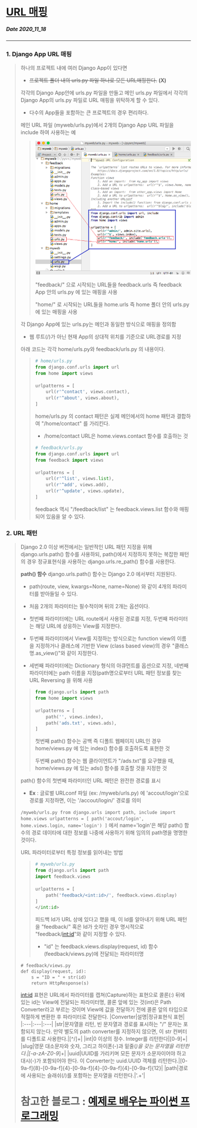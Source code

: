 # [URL 매핑](http://pythonstudy.xyz/python/article/311-URL-%EB%A7%A4%ED%95%91)
##### Date 2020_11_18
---
### 1. Django App URL 매핑
> 하나의 프로젝트 내에 여러 Django App이 있다면
> - ~~프로젝트 폴더 내의 urls.py 파일 하나로 모든 URL매핑한다.~~ **(X)**
>
> 각각의 Django App안에 urls.py 파일을 만들고 메인 urls.py 파일에서 각각의 Django App의 urls.py 파일로 URL 매핑을 위탁하게 할 수 있다.
>
> - 다수의 App들을 포함하는 큰 프로젝트의 경우 편리하다.
>
> 메인 URL 파일 (myweb/urls.py)에서 2개의 Django App URL 파일을 include 하여 사용하는 예
>>
>> ![url-mapping](./image/Django06/Django_06_1.png)
>>
>> "feedback/" 으로 시작되는 URL들을 feedback.urls 즉 feedback App 안의 urls.py 에 있는 매핑을 사용
>>
>> "home/" 로 시작되는 URL들을 home.urls 즉 home 폴더 안의 urls.py 에 있는 매핑을 사용
>
> 각 Django App에 있는 urls.py는 메인과 동일한 방식으로 매핑을 정의함
> - 웹 루트(/)가 아닌 현재 App의 상대적 위치를 기준으로 URL경로를 지정
>
> 아래 코드는 각각 home/urls.py와 feedback/urls.py 의 내용이다.
>> ```Python
>> # home/urls.py
>> from django.conf.urls import url
>> from home import views
>> 
>> urlpatterns = [
>>     url(r'^contact', views.contact),
>>     url(r'^about', views.about),
>> ]
>> ```
>> home/urls.py 의 contact 패턴은 실제 메인에서의 home 패턴과 결합하여 "/home/contact" 를 가리킨다.
>> - /home/contact URL은 home.views.contact 함수를 호출하는 것
>>
>> ```Python
>> # feedback/urls.py
>> from django.conf.urls import url
>> from feedback import views
>> 
>> urlpatterns = [
>>     url(r'^list', views.list),
>>     url(r'^add', views.add),
>>     url(r'^update', views.update),
>> ]
>> ```
>> feedback 역시 "/feedback/list" 는 feedback.views.list 함수와 매핑되어 있음을 알 수 있다.
>
### 2. URL 패턴
> Django 2.0 이상 버전에서는 일반적인 URL 패턴 지정을 위해 django.urls.path() 함수를 사용하되, path()에서 지정하지 못하는 복잡한 패턴의 경우 정규표현식을 사용하는 django.urls.re_path() 함수를 사용한다.
> 
> **path() 함수**
> django.urls.path() 함수는 Django 2.0 에서부터 지원된다.
> - path(route, view, kwargs=None, name=None) 와 같이 4개의 파라미터를 받아들일 수 있다.
>
> - 처음 2개의 파라미터는 필수적이며 뒤의 2개는 옵션이다.
>
> - 첫번째 파라미터에는 URL route에서 사용된 경로를 지정, 두번째 파라미터는 해당 URL에 상응하는 View를 지정한다.
>
> - 두번째 파라미터에서 View를 지정하는 방식으로는 function view의 이름을 지정하거나 클래스에 기반한 View (class based view)의 경우 "클래스명.as_view()"와 같이 지정한다.
>
> - 세번째 파라미터에는 Dictionary 형식의 아큐먼트를 옵션으로 지정, 네번째 파라미터에는 path 이름을 지정(path명으로부터 URL 패턴 정보를 찾는 URL Reversing 을 위해 사용
>
>> ```Python
>> from django.urls import path 
>> from home import views
>>  
>> urlpatterns = [
>>     path('', views.index),
>>     path('ads.txt', views.ads),
>> ]
>> ```
>> 첫번째 path() 함수는 공백 즉 디폴트 웹페이지 URL인 경우 home/views.py 에 있는 index() 함수를 호출하도록 표현한 것
>>
>> 두번째 path() 함수는 웹 클라이언트가 "/ads.txt"를 요구했을 때, home/views.py 에 있는 ads() 함수를 호출할 것을 지정한 것
>
> path() 함수의 첫번째 파라미터인 URL 패턴은 완전한 경로를 표시
> - **Ex** : 글로벌 URLconf 파일 (ex: /myweb/urls.py) 에 'accout/login'으로 경로를 지정하면, 이는 '/accout/login/' 경로를 의미
>
> ```/myweb/urls.py from django.urls import path, include import home.views urlpatterns = [ path('accout/login', home.views.login, name='login') ]``` 에서 name='login'은 해당 path() 함수의 경로 데이타에 대한 정보를 나중에 사용하기 위해 임의의 path명을 명명한 것이다.
>
> URL 파라미터로부터 특정 정보를 읽어내는 방법
>> ```Python
>> # myweb/urls.py
>> from django.urls import path
>> import feedback.views
>>  
>> urlpatterns = [
>>     path('feedback/<int:id>/', feedback.views.display)
>> ]
>> </int:id>
>> ```
>> 피드백 Id가 URL 상에 있다고 했을 때, 이 Id를 알아내기 위해 URL 패턴을 "feedback/<id>" 혹은 Id가 숫자인 경우 명시적으로 "feedback/<int:id>"와 같이 지정할 수 있다.
>> - "id" 는 feedback.views.display(request, id) 함수(feedback/views.py)에 전달되는 파라미터명
>
> ```Pytohon
> # feedback/views.py 
> def display(request, id):
>     s = "ID = " + str(id)
>     return HttpResponse(s)
> ```
> <int:id> 표현은 URL에서 파라미터를 캡쳐(Capture)하는 표현으로 콜론(:) 뒤에 있는 id는 View에 전달되는 파라미터명, 콜론 앞에 있는 것(int)은 Path Converter라고 부르는 것이며 View에 값을 전달하기 전에 콜론 앞의 타입으로 적절하게 변환한 후 파라미터로 전달한다.
> |Converter|설명|정규표현식 표현|
> |:---|:---|:---|
> |str|문자열을 리턴, 빈 문자열과 경로를 표시하는 "/" 문자는 포함되지 않는다. 만약 별도의 path converter를 지정하지 않으면, 이 str 컨버터를 디폴트로 사용한다.|[^/]+|
> |int|0 이상의 정수. Integer를 리턴한다|[0-9]+|
> |slug|영문 대소문자와 숫자, 그리고 하이폰(-)과 밑줄(_)을 갖는 문자열을 리턴한다.|[-a-zA-Z0-9_]+|
> |uuid|UUID를 가리키며 모든 문자가 소문자이어야 하고 대시(-)가 포함되어야 한다. 이 Converter는 uuid.UUID 객체를 리턴한다.|[0-9a-f]{8}-[0-9a-f]{4}-[0-9a-f]{4}-[0-9a-f]{4}-[0-9a-f]{12}|
> |path|경로에 사용되는 슬래쉬(/)를 포함하는 문자열을 리턴한다.|'.+'|
> # 참고한 블로그 : [예제로 배우는 파이썬 프로그래밍](http://pythonstudy.xyz/)
